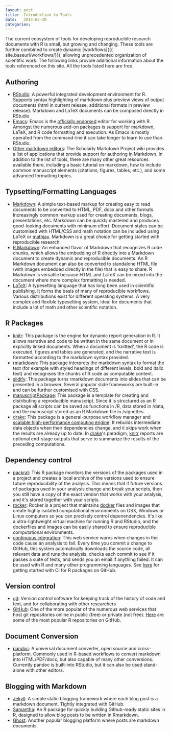 ```yaml
---
layout: post
title:  Introduction to Tools
date:   2014-03-30 
categories: 
---
```


The current ecosystem of tools for developing reproducible research documents with R is small, but growing and changing.  These tools are further combined to create dynamic [workflows]({{ site.baseurl/workflows/}}), allowing unprecedented organization of scientific work.  The following links provide additional information about the tools referenced on this site.  All the tools listed here are free. 

## Authoring

- [RStudio](http://www.rstudio.com/): A powerful integrated development environment for R. Supports syntax highlighting of markdown plus preview views of output documents (html in current release, additional formats in preview release). Markdown and LaTeX documents can be composed directly in RStudio.  
- [Emacs](http://www.gnu.org/software/emacs/): Emacs is the [officially endorsed](http://cran.r-project.org/doc/manuals/r-release/R-FAQ.html#R-and-Emacs) editor for working with R. Amongst the numerous add-on packages is support for markdown, LaTeX, and R code formatting and execution. As Emacs is mostly operated from the command-line it can take longer to learn to use than RStudio.
- [Other markdown editors](https://github.com/scholmd/scholmd/wiki/Tools-to-support-your-markdown-authoring): The Scholarly Markdown Project wiki provides a list of applications that provide support for authoring in Markdown.  In addition to the list of tools, there are many other great resources available there, including a basic tutorial on markdown, how to include common manuscript elements (citations, figures, tables, etc.), and some advanced formatting topics.

## Typsetting/Formatting Languages

- [Markdown](http://daringfireball.net/projects/markdown/): A simple text-based markup for creating easy to read documents to be converted to HTML, PDF, docx and other formats.  Increasingly common markup used for creating documents, blogs, presentations, etc. Markdown can be quickly mastered and produces good-looking documents with minimum effort. Document styles can be customised with HTML/CSS and math notation can be included using LaTeX or [mathjax](http://www.mathjax.org/). Markdown is a great choice for getting started with reproducible research.
- [R Markdown](http://rmarkdown.rstudio.com/): An enhanced flavor of Markdown that recognizes R code chunks, which allows the embedding of R directly into a Markdown document to create dynamic and reproducible documents. An R Markdown document can also be converted to standalone HTML file (with images embedded directly in the file) that is easy to share. R Markdown is versatile because HTML and LaTeX can be mixed into the document where more complex formatting is needed.
- [LaTeX](http://www.latex-project.org/): A typesetting language that has long been used in scientific publishing.  It forms the basis of many of reproducible workflows.  Various distributions exist for different operating systems.  A very complex and flexible typesetting system, ideal for documents that include a lot of math and other scientific notation.

## R Packages

- [knitr](http://yihui.name/knitr/): This package is the engine for dynamic report generation in R. It allows narrative and code to be written in the same document or in explicitly linked documents. When a document is 'knitted', the R code is executed, figures and tables are generated, and the narrative text is formatted according to the markdown syntax provided. 
- [rmarkdown](https://github.com/rstudio/rmarkdown): This package interprets the markdown syntax to format the text (for example with styled headings of different levels, bold and italic text) and recognises the chunks of R code as computable content. 
- [slidify](http://slidify.org): This package turns rmarkdown documents into slides that can be presented in a browser. Several popular slide frameworks are built-in and can be further customised with CSS.
- [manuscriptPackage](https://github.com/jhollist/manuscriptPackage): This package is a template for creating and distributing a reproducible manuscript. Since it is structured as an R package all scripts can be saved as functions in /R, data stored in /data, and the manuscript stored as an R Markdown file in /vignettes.
- [drake](https://github.com/ropensci/drake): This package is a general-purpose workflow manager and [scalable high-performance computing engine](https://ropensci.github.io/drake/articles/parallelism.html). It rebuilds intermediate data objects when their dependencies change, and it skips work when the results are already up to date. In [drake](https://github.com/ropensci/drake)'s paradigm, [knitr](http://yihui.name/knitr/) reports are optional end-stage outputs that serve to summarize the results of the preceding computations.
 
## Dependency control
- [packrat](https://github.com/rstudio/packrat): This R package monitors the versions of the packages used in a project and creates a local archive of the versions used to ensure future reproducibility of the analysis. This means that if future versions of packages used in your analysis change and break your scripts, then you still have a copy of the exact version that works with your analysis, and it's stored together with your scripts.
- [rocker](https://github.com/rocker-org/rocker): Rocker is a project that maintains [docker](https://en.wikipedia.org/wiki/Docker_(software)) files and images that create highly isolated computational environments on OSX, Windows or Linux computers so you can precisely control depenendencies. It's like a ultra-lightweight virtual machine for running R and RStudio, and the dockerfiles and images can be easily shared to ensure reproducible computational environments. 
- [continuous integration](https://travis-ci.org/): This web service warns when changes in the code cause an analysis to fail. Every time you commit a change to GitHub, this system automatically downloads the source code, all relevant data and runs the analysis, checks each commit to see if it passes a suite of tests, and sends you an email if anything failed. It can be used with R and many other programming languages. See [here](https://github.com/eddelbuettel/r-travis) for getting started with CI for R packages on GitHub.

## Version control
- [git](http://git-scm.com/): Version control software for keeping track of the history of code and text, and for collaborating with other researchers
- [GitHub](https://github.com/): One of the more popular of the numerous web services that host git repositories online in public (free) or private (not free). [Here](https://github.com/search?utf8=&q=stars%3A%3E%3D100++language%3Ar&type=Repositories&ref=searchresults) are some of the most popular R repositories on GitHub. 

## Document Conversion 

- [pandoc](http://johnmacfarlane.net/pandoc/): A universal document converter, open source and cross-platform. Commonly used in R-based workflows to convert markdown into HTML/PDF/docx, but also capable of many other conversions. Currently pandoc is built-into RStudio, but it can also be used stand-alone with other editors.  

## Blogging with Markdown

- [Jekyll](http://jekyllrb.com/): A simple static blogging framework where each blog post is a markdown document. Tightly integrated with GitHub.
- [Samantha](https://github.com/DASpringate/samatha): An R package for quickly building Github-ready static sites in R, designed to allow blog posts to be written in Rmarkdown.
- [Ghost](https://ghost.org/): Another popular blogging platform where posts are markdown documents.
